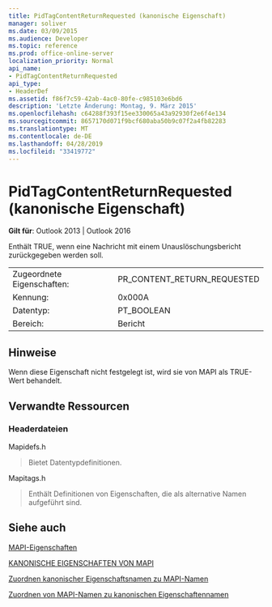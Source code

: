 ```yaml
---
title: PidTagContentReturnRequested (kanonische Eigenschaft)
manager: soliver
ms.date: 03/09/2015
ms.audience: Developer
ms.topic: reference
ms.prod: office-online-server
localization_priority: Normal
api_name:
- PidTagContentReturnRequested
api_type:
- HeaderDef
ms.assetid: f86f7c59-42ab-4ac0-80fe-c985103e6bd6
description: 'Letzte Änderung: Montag, 9. März 2015'
ms.openlocfilehash: c64288f393f15ee330065a43a92930f2e6f4e134
ms.sourcegitcommit: 8657170d071f9bcf680aba50b9c07f2a4fb82283
ms.translationtype: MT
ms.contentlocale: de-DE
ms.lasthandoff: 04/28/2019
ms.locfileid: "33419772"
---
```

# <a name="pidtagcontentreturnrequested-canonical-property"></a>PidTagContentReturnRequested (kanonische Eigenschaft)

  
  
**Gilt für**: Outlook 2013 | Outlook 2016 
  
Enthält TRUE, wenn eine Nachricht mit einem Unauslöschungsbericht zurückgegeben werden soll. 
  
|||
|:-----|:-----|
|Zugeordnete Eigenschaften:  <br/> |PR_CONTENT_RETURN_REQUESTED  <br/> |
|Kennung:  <br/> |0x000A  <br/> |
|Datentyp:  <br/> |PT_BOOLEAN  <br/> |
|Bereich:  <br/> |Bericht  <br/> |
   
## <a name="remarks"></a>Hinweise

Wenn diese Eigenschaft nicht festgelegt ist, wird sie von MAPI als TRUE-Wert behandelt. 
  
## <a name="related-resources"></a>Verwandte Ressourcen

### <a name="header-files"></a>Headerdateien

Mapidefs.h
  
> Bietet Datentypdefinitionen.
    
Mapitags.h
  
> Enthält Definitionen von Eigenschaften, die als alternative Namen aufgeführt sind.
    
## <a name="see-also"></a>Siehe auch



[MAPI-Eigenschaften](mapi-properties.md)
  
[KANONISCHE EIGENSCHAFTEN VON MAPI](mapi-canonical-properties.md)
  
[Zuordnen kanonischer Eigenschaftsnamen zu MAPI-Namen](mapping-canonical-property-names-to-mapi-names.md)
  
[Zuordnen von MAPI-Namen zu kanonischen Eigenschaftennamen](mapping-mapi-names-to-canonical-property-names.md)

